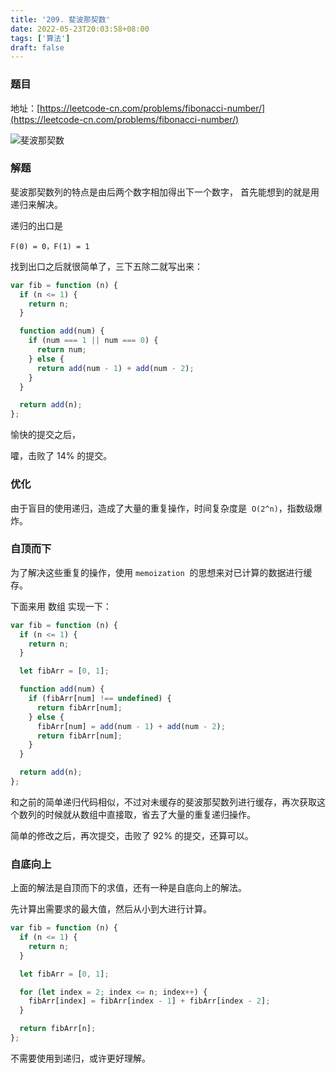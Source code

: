 ```yaml
---
title: '209. 斐波那契数'
date: 2022-05-23T20:03:58+08:00
tags: ['算法']
draft: false
---
```


### 题目

地址：[https://leetcode-cn.com/problems/fibonacci-number/](https://leetcode-cn.com/problems/fibonacci-number/)

![斐波那契数](https://findmio.oss-cn-hangzhou.aliyuncs.com/blog/8187a62e05b9d2f1d4592c685088311c.png)

### 解题

斐波那契数列的特点是由后两个数字相加得出下一个数字， 首先能想到的就是用递归来解决。

递归的出口是

`F(0) = 0，F(1) = 1`

找到出口之后就很简单了，三下五除二就写出来：

```javascript
var fib = function (n) {
  if (n <= 1) {
    return n;
  }

  function add(num) {
    if (num === 1 || num === 0) {
      return num;
    } else {
      return add(num - 1) + add(num - 2);
    }
  }

  return add(n);
};
```

愉快的提交之后，

嚯，击败了 14% 的提交。

### 优化

由于盲目的使用递归，造成了大量的重复操作，时间复杂度是  `O(2^n)`，指数级爆炸。

### 自顶而下

为了解决这些重复的操作，使用 `memoization`  的思想来对已计算的数据进行缓存。

下面来用 数组 实现一下：

```javascript
var fib = function (n) {
  if (n <= 1) {
    return n;
  }

  let fibArr = [0, 1];

  function add(num) {
    if (fibArr[num] !== undefined) {
      return fibArr[num];
    } else {
      fibArr[num] = add(num - 1) + add(num - 2);
      return fibArr[num];
    }
  }

  return add(n);
};
```

和之前的简单递归代码相似，不过对未缓存的斐波那契数列进行缓存，再次获取这个数列的时候就从数组中直接取，省去了大量的重复递归操作。

简单的修改之后，再次提交，击败了 92% 的提交，还算可以。

### 自底向上

上面的解法是自顶而下的求值，还有一种是自底向上的解法。

先计算出需要求的最大值，然后从小到大进行计算。

```javascript
var fib = function (n) {
  if (n <= 1) {
    return n;
  }

  let fibArr = [0, 1];

  for (let index = 2; index <= n; index++) {
    fibArr[index] = fibArr[index - 1] + fibArr[index - 2];
  }

  return fibArr[n];
};
```

不需要使用到递归，或许更好理解。
